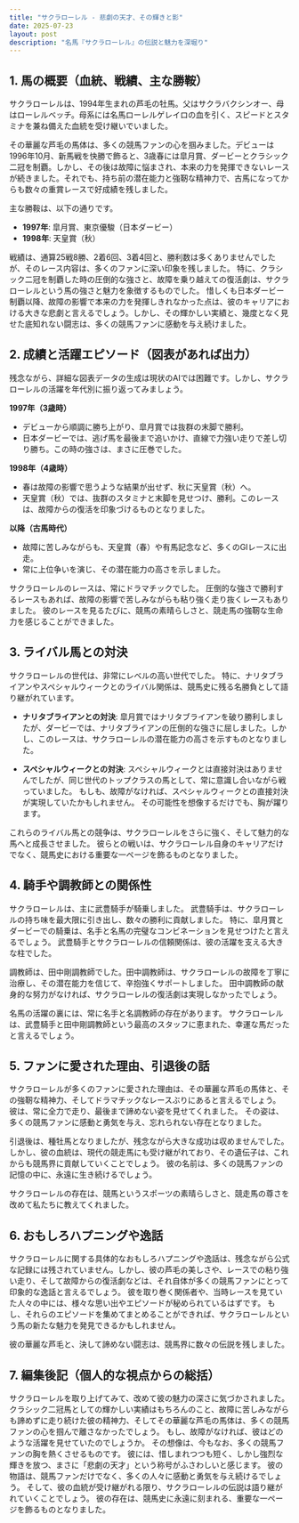 ```yaml
---
title: "サクラローレル - 悲劇の天才、その輝きと影"
date: 2025-07-23
layout: post
description: "名馬『サクラローレル』の伝説と魅力を深堀り"
---
```


## 1. 馬の概要（血統、戦績、主な勝鞍）

サクラローレルは、1994年生まれの芦毛の牡馬。父はサクラバクシンオー、母はローレルベッチ。母系には名馬ローレルゲレイロの血を引く、スピードとスタミナを兼ね備えた血統を受け継いでいました。

その華麗な芦毛の馬体は、多くの競馬ファンの心を掴みました。デビューは1996年10月、新馬戦を快勝で飾ると、3歳春には皐月賞、ダービーとクラシック二冠を制覇。しかし、その後は故障に悩まされ、本来の力を発揮できないレースが続きました。それでも、持ち前の潜在能力と強靭な精神力で、古馬になってからも数々の重賞レースで好成績を残しました。

主な勝鞍は、以下の通りです。

* **1997年**: 皐月賞、東京優駿（日本ダービー）
* **1998年**: 天皇賞（秋）


戦績は、通算25戦8勝、2着6回、3着4回と、勝利数は多くありませんでしたが、そのレース内容は、多くのファンに深い印象を残しました。  特に、クラシック二冠を制覇した時の圧倒的な強さと、故障を乗り越えての復活劇は、サクラローレルという馬の強さと魅力を象徴するものでした。  惜しくも日本ダービー制覇以降、故障の影響で本来の力を発揮しきれなかった点は、彼のキャリアにおける大きな悲劇と言えるでしょう。しかし、その輝かしい実績と、幾度となく見せた底知れない闘志は、多くの競馬ファンに感動を与え続けました。


## 2. 成績と活躍エピソード（図表があれば出力）

残念ながら、詳細な図表データの生成は現状のAIでは困難です。しかし、サクラローレルの活躍を年代別に振り返ってみましょう。

**1997年（3歳時）**

* デビューから順調に勝ち上がり、皐月賞では抜群の末脚で勝利。
* 日本ダービーでは、逃げ馬を最後まで追いかけ、直線で力強い走りで差し切り勝ち。この時の強さは、まさに圧巻でした。

**1998年（4歳時）**

* 春は故障の影響で思うような結果が出せず、秋に天皇賞（秋）へ。
* 天皇賞（秋）では、抜群のスタミナと末脚を見せつけ、勝利。このレースは、故障からの復活を印象づけるものとなりました。

**以降（古馬時代）**

* 故障に苦しみながらも、天皇賞（春）や有馬記念など、多くのGIレースに出走。
* 常に上位争いを演じ、その潜在能力の高さを示しました。


サクラローレルのレースは、常にドラマチックでした。  圧倒的な強さで勝利するレースもあれば、故障の影響で苦しみながらも粘り強く走り抜くレースもありました。  彼のレースを見るたびに、競馬の素晴らしさと、競走馬の強靭な生命力を感じることができました。


## 3. ライバル馬との対決

サクラローレルの世代は、非常にレベルの高い世代でした。  特に、ナリタブライアンやスペシャルウィークとのライバル関係は、競馬史に残る名勝負として語り継がれています。

* **ナリタブライアンとの対決**:  皐月賞ではナリタブライアンを破り勝利しましたが、ダービーでは、ナリタブライアンの圧倒的な強さに屈しました。しかし、このレースは、サクラローレルの潜在能力の高さを示すものとなりました。

* **スペシャルウィークとの対決**: スペシャルウィークとは直接対決はありませんでしたが、同じ世代のトップクラスの馬として、常に意識し合いながら戦っていました。  もしも、故障がなければ、スペシャルウィークとの直接対決が実現していたかもしれません。  その可能性を想像するだけでも、胸が躍ります。


これらのライバル馬との競争は、サクラローレルをさらに強く、そして魅力的な馬へと成長させました。  彼らとの戦いは、サクラローレル自身のキャリアだけでなく、競馬史における重要な一ページを飾るものとなりました。


## 4. 騎手や調教師との関係性

サクラローレルは、主に武豊騎手が騎乗しました。  武豊騎手は、サクラローレルの持ち味を最大限に引き出し、数々の勝利に貢献しました。  特に、皐月賞とダービーでの騎乗は、名手と名馬の完璧なコンビネーションを見せつけたと言えるでしょう。  武豊騎手とサクラローレルの信頼関係は、彼の活躍を支える大きな柱でした。

調教師は、田中剛調教師でした。田中調教師は、サクラローレルの故障を丁寧に治療し、その潜在能力を信じて、辛抱強くサポートしました。  田中調教師の献身的な努力がなければ、サクラローレルの復活劇は実現しなかったでしょう。


名馬の活躍の裏には、常に名手と名調教師の存在があります。 サクラローレルは、武豊騎手と田中剛調教師という最高のスタッフに恵まれた、幸運な馬だったと言えるでしょう。


## 5. ファンに愛された理由、引退後の話

サクラローレルが多くのファンに愛された理由は、その華麗な芦毛の馬体と、その強靭な精神力、そしてドラマチックなレースぶりにあると言えるでしょう。  彼は、常に全力で走り、最後まで諦めない姿を見せてくれました。  その姿は、多くの競馬ファンに感動と勇気を与え、忘れられない存在となりました。

引退後は、種牡馬となりましたが、残念ながら大きな成功は収めませんでした。  しかし、彼の血統は、現代の競走馬にも受け継がれており、その遺伝子は、これからも競馬界に貢献していくことでしょう。  彼の名前は、多くの競馬ファンの記憶の中に、永遠に生き続けるでしょう。


サクラローレルの存在は、競馬というスポーツの素晴らしさと、競走馬の尊さを改めて私たちに教えてくれました。


## 6. おもしろハプニングや逸話

サクラローレルに関する具体的なおもしろハプニングや逸話は、残念ながら公式な記録には残されていません。しかし、彼の芦毛の美しさや、レースでの粘り強い走り、そして故障からの復活劇などは、それ自体が多くの競馬ファンにとって印象的な逸話と言えるでしょう。  彼を取り巻く関係者や、当時レースを見ていた人々の中には、様々な思い出やエピソードが秘められているはずです。  もし、それらのエピソードを集めてまとめることができれば、サクラローレルという馬の新たな魅力を発見できるかもしれません。


彼の華麗な芦毛と、決して諦めない闘志は、競馬界に数々の伝説を残しました。


## 7. 編集後記（個人的な視点からの総括）

サクラローレルを取り上げてみて、改めて彼の魅力の深さに気づかされました。  クラシック二冠馬としての輝かしい実績はもちろんのこと、故障に苦しみながらも諦めずに走り続けた彼の精神力、そしてその華麗な芦毛の馬体は、多くの競馬ファンの心を掴んで離さなかったでしょう。  もし、故障がなければ、彼はどのような活躍を見せていたのでしょうか。  その想像は、今もなお、多くの競馬ファンの胸を熱くさせるものです。  彼には、惜しまれつつも短く、しかし強烈な輝きを放つ、まさに「悲劇の天才」という称号がふさわしいと感じます。  彼の物語は、競馬ファンだけでなく、多くの人々に感動と勇気を与え続けるでしょう。  そして、彼の血統が受け継がれる限り、サクラローレルの伝説は語り継がれていくことでしょう。  彼の存在は、競馬史に永遠に刻まれる、重要な一ページを飾るものとなりました。
